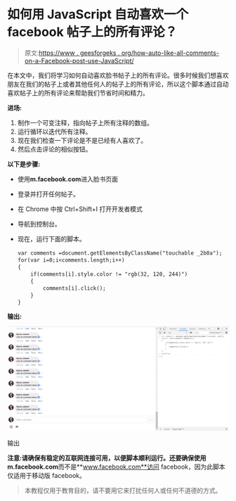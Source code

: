 # 如何用 JavaScript 自动喜欢一个 facebook 帖子上的所有评论？

> 原文:[https://www . geesforgeks . org/how-auto-like-all-comments-on-a-Facebook-post-use-JavaScript/](https://www.geeksforgeeks.org/how-to-auto-like-all-the-comments-on-a-facebook-post-using-javascript/)

在本文中，我们将学习如何自动喜欢脸书帖子上的所有评论。很多时候我们想喜欢朋友在我们的帖子上或者其他任何人的帖子上的所有评论，所以这个脚本通过自动喜欢帖子上的所有评论来帮助我们节省时间和精力。

**进场:**

1.  制作一个可变注释，指向帖子上所有注释的数组。
2.  运行循环以迭代所有注释。
3.  现在我们检查一下评论是不是已经有人喜欢了。
4.  然后点击评论的相似按钮。

**以下是步骤:**

*   使用**m.facebook.com**进入脸书页面
*   登录并打开任何帖子。
*   在 Chrome 中按 Ctrl+Shift+I 打开开发者模式
*   导航到控制台。
*   现在，运行下面的脚本。

    ```
    var comments =document.getElementsByClassName("touchable _2b0a");
    for(var i=0;i<comments.length;i++)
    {
        if(comments[i].style.color != "rgb(32, 120, 244)")
        {
            comments[i].click();
        }
    }
    ```

**输出:**

![](img/09fd62c5b4df6693e7873f1b292adba4.png)

输出

**注意:**请确保有稳定的互联网连接可用，以便脚本顺利运行。还要确保使用**m.facebook.com**而不是**www.facebook.com**访问 facebook，因为此脚本仅适用于移动版 facebook。

> 本教程仅用于教育目的，请不要用它来打扰任何人或任何不道德的方式。